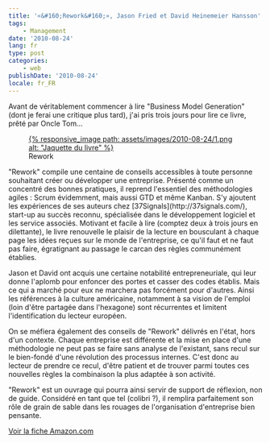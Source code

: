 ```yaml
---
title: '«&#160;Rework&#160;», Jason Fried et David Heinemeier Hansson'
tags:
    - Management
date: '2010-08-24'
lang: fr
type: post
categories:
    - web
publishDate: '2010-08-24'
locale: fr_FR
---
```


Avant de véritablement commencer à lire "Business Model Generation" (dont je ferai une critique plus tard), j'ai pris trois jours pour lire ce livre, prêté par Oncle Tom…

<figure>
<a data-featherlight="image" href="/assets/images/2010-08-24/1.png" title="Voir en plus grand">
      {% responsive_image path: assets/images/2010-08-24/1.png alt: "Jaquette du livre" %}
  </a>
  <figcaption>Rework</figcaption>
</figure>

<!-- more -->"Rework" compile une centaine de conseils accessibles à toute personne souhaitant créer ou développer une entreprise. Présenté comme un concentré des bonnes pratiques, il reprend l'essentiel des méthodologies agiles&nbsp;: Scrum évidemment, mais aussi GTD et même Kanban. S'y ajoutent les expériences de ses auteurs chez [37Signals](http://37signals.com/), start-up au succès reconnu, spécialisée dans le développement logiciel et les service associés. Motivant et facile à lire (comptez deux à trois jours en dilettante), le livre renouvelle le plaisir de la lecture en bousculant à chaque page les idées reçues sur le monde de l'entreprise, ce qu'il faut et ne faut pas faire, égratignant au passage le carcan des règles communément établies.

Jason et David ont acquis une certaine notabilité entrepreneuriale, qui leur donne l'aplomb pour enfoncer des portes et casser des codes établis. Mais ce qui a marché pour eux ne marchera pas forcément pour d'autres. Ainsi les références à la culture américaine, notamment à sa vision de l'emploi (loin d'être partagée dans l'hexagone) sont récurrentes et limitent l'identification du lecteur européen.

On se méfiera également des conseils de "Rework" délivrés en l'état, hors d'un contexte. Chaque entreprise est différente et la mise en place d'une méthodologie ne peut pas se faire sans analyse de l'existant, sans recul sur le bien-fondé d'une révolution des processus internes. C'est donc au lecteur de prendre ce recul, d'être patient et de trouver parmi toutes ces nouvelles règles la combinaison la plus adaptée à son activité.

"Rework" est un ouvrage qui pourra ainsi servir de support de réflexion, non de guide. Considéré en tant que tel (colibri&nbsp;?), il remplira parfaitement son rôle de grain de sable dans les rouages de l'organisation d'entreprise bien pensante.

[Voir la fiche Amazon.com](http://www.amazon.com/Rework-Jason-Fried/dp/0307463745)

